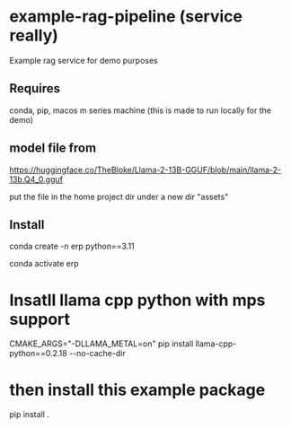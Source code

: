 # example-rag-pipeline (service really)
Example rag service for demo purposes

## Requires
conda, pip, macos m series machine (this is made to run locally for the demo)

## model file from
https://huggingface.co/TheBloke/Llama-2-13B-GGUF/blob/main/llama-2-13b.Q4_0.gguf

put the file in the home project dir under a new dir "assets"

## Install
conda create -n erp python==3.11

conda activate erp

# Insatll llama cpp python with mps support
CMAKE_ARGS="-DLLAMA_METAL=on" pip install llama-cpp-python==0.2.18 --no-cache-dir

# then install this example package
pip install .
